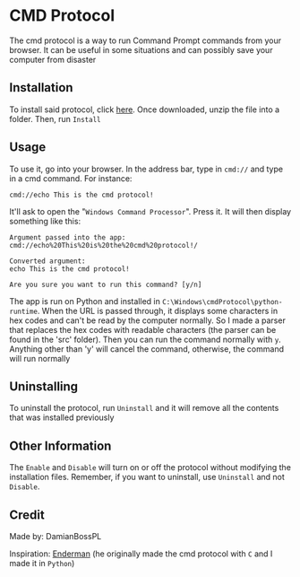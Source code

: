 # **CMD Protocol**

The cmd protocol is a way to run Command Prompt commands from your browser. It can be useful in some situations and can possibly save your computer from disaster

## **Installation**

To install said protocol, click [here](https://github.com/DamianBossPL/cmd-protocol/archive/refs/heads/master.zip). Once downloaded, unzip the file into a folder. Then, run `Install`

## **Usage**

To use it, go into your browser. In the address bar, type in `cmd://` and type in a cmd command. For instance:

```
cmd://echo This is the cmd protocol!
```
It'll ask to open the "`Windows Command Processor`". Press it. It will then display something like this:
```
Argument passed into the app:
cmd://echo%20This%20is%20the%20cmd%20protocol!/

Converted argument:
echo This is the cmd protocol!

Are you sure you want to run this command? [y/n]
```
The app is run on Python and installed in `C:\Windows\cmdProtocol\python-runtime`. When the URL is passed through, it displays some characters in hex codes and can't be read by the computer normally. So I made a parser that replaces the hex codes with readable characters (the parser can be found in the 'src' folder). Then you can run the command normally with `y`. Anything other than 'y' will cancel the command, otherwise, the command will run normally

## **Uninstalling**

To uninstall the protocol, run `Uninstall` and it will remove all the contents that was installed previously

## **Other Information**

The `Enable` and `Disable` will turn on or off the protocol without modifying the installation files. Remember, if you want to uninstall, use `Uninstall` and not `Disable`.

## **Credit**

Made by: DamianBossPL

Inspiration: [Enderman](https://youtu.be/46pBeyHKQuQ) (he originally made the cmd protocol with `C` and I made it in `Python`)